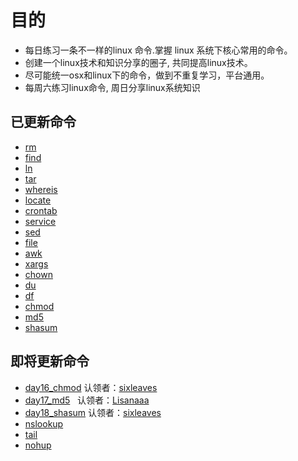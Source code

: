 # 目的

- 每日练习一条不一样的linux 命令.掌握 linux 系统下核心常用的命令。
- 创建一个linux技术和知识分享的圈子, 共同提高linux技术。
- 尽可能统一osx和linux下的命令，做到不重复学习，平台通用。
- 每周六练习linux命令, 周日分享linux系统知识




## 已更新命令

- [rm](https://github.com/sixleaves/DailyLinuxCommand/blob/master/day1_rm/prac.md)
- [find](https://github.com/sixleaves/DailyLinuxCommand/blob/master/day2_find/prac.md)
- [ln](https://github.com/sixleaves/DailyLinuxCommand/blob/master/day3_ln/prac.md)
- [tar](https://github.com/sixleaves/DailyLinuxCommand/blob/master/day4_tar/prac.md)
- [whereis](https://github.com/sixleaves/DailyLinuxCommand/blob/master/day5_whereis/prac.md)
- [locate](https://github.com/sixleaves/DailyLinuxCommand/blob/master/day6_locate/prac.md)
- [crontab](https://github.com/sixleaves/DailyLinuxCommand/blob/master/day7_crontab/prac.md)
- [service](https://github.com/sixleaves/DailyLinuxCommand/blob/master/day8_service/prac.md)
- [sed](https://github.com/sixleaves/DailyLinuxCommand/blob/master/day9_sed/prac.md)
- [file](https://github.com/sixleaves/DailyLinuxCommand/blob/master/day10_file/prac.md)
- [awk](https://github.com/sixleaves/DailyLinuxCommand/blob/master/day11_awk/prac.md)
- [xargs](https://github.com/sixleaves/DailyLinuxCommand/blob/master/day12_xargs/prac.md)
- [chown](https://github.com/sixleaves/DailyLinuxCommand/blob/master/day13_chown/prac.md)
- [du](https://github.com/sixleaves/DailyLinuxCommand/blob/master/day14_du/prac.md)
- [df](https://github.com/sixleaves/DailyLinuxCommand/blob/master/day15_df/prac.md)
- [chmod](https://github.com/sixleaves/DailyLinuxCommand/blob/master/day16_chmod/prac.md)
- [md5](https://github.com/sixleaves/DailyLinuxCommand/blob/master/day17_md5/prac.md)
- [shasum](https://github.com/sixleaves/DailyLinuxCommand/blob/master/day18_shasum/prac.md)

## 即将更新命令

- [day16_chmod](https://github.com/sixleaves/DailyLinuxCommand/blob/master/day16_chmod/prac.md)  认领者：[sixleaves](https://github.com/sixleaves)
- [day17_md5](https://github.com/sixleaves/DailyLinuxCommand/blob/master/day17_md5/prac.md)   认领者：[Lisanaaa](https://github.com/Lisanaaa)
- [day18_shasum](https://github.com/sixleaves/DailyLinuxCommand/blob/master/day18_shasum/prac.md) 认领者：[sixleaves](https://github.com/sixleaves)
- [nslookup](https://github.com/sixleaves/DailyLinuxCommand/blob/master/day10_nslookup/prac.md)
- [tail](https://github.com/sixleaves/DailyLinuxCommand/blob/master/day20_tail/prac.md)
- [nohup](https://github.com/sixleaves/DailyLinuxCommand/blob/master/day21_nohup/prac.md)
